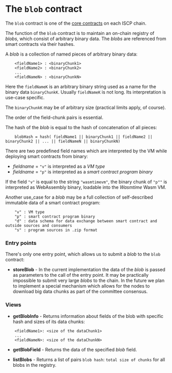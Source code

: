 # The `blob` contract

The `blob` contract is one of the [core contracts](overview.md) on each ISCP
chain.

The function of the `blob` contract is to maintain an on-chain registry of
_blobs_, which consist of arbitrary binary data. The _blobs_ are referenced from
smart contracts via their hashes.

A _blob_ is a collection of named pieces of arbitrary binary data:

```
    <fieldName1> : <binaryChunk1>
    <fieldName2> : <binaryChunk2>
    ...
    <fieldNameN> : <binaryChunkN>
``` 

Here the `fieldNameK` is an arbitrary binary string used as a name for the
binary data `binaryChunkK`. Usually `fieldNameK` is not long. Its interpretation
is use-case specific.

The `binaryChunkK` may be of arbitrary size (practical limits apply, of course).

The order of the field-chunk pairs is essential.

The hash of the _blob_ is equal to the hash of concatenation of all pieces:

```
    blobHash = hash( fieldName1 || binaryChunk1 || fieldName2 || binaryChunk2 || ... || fieldNameN || binaryChunkN)
``` 

There are two predefined field names which are interpreted by the VM while
deploying smart contracts from binary:

- _fieldname_ = `"v"` is interpreted as a _VM type_
- _fieldname_ = `"p"` is interpreted as a _smart contract program binary_

If the field `"v"` is equal to the string `"wasmtimevm"`, the binary chunk
of `"p""` is interpreted as WebAssembly binary, loadable into the _Wasmtime_
Wasm VM.

Another use_case for a _blob_ may be a full collection of self-described
immutable data of a smart contract program:

```
    "v" : VM type
    "p" : smart contract program binary
    "d" : data schema for data exchange between smart contract and outside sources and consumers
    "s" : program sources in .zip format
```

### Entry points

There's only one entry point, which allows us to submit a _blob_ to the `blob`
contract:

* **storeBlob** - In the current implementation the data of the _blob_ is passed
  as parameters to the call of the entry point. It may be practically impossible
  to submit very large _blobs_ to the chain. In the future we plan to implement
  a special mechanism which allows for the nodes to download big data chunks as
  part of the committee consensus.

### Views

* **getBlobInfo** - Returns information about fields of the blob with specific
  hash and sizes of its data chunks:

```
    <fieldName1>: <size of the dataChunk1>
    ...
    <fieldNameN>: <size of the dataChunkN>
```

* **getBlobField** - Returns the data of the specified _blob_ field.

* **listBlobs** - Returns a list of pairs `blob hash`: `total size of chunks`
  for all blobs in the registry.
  